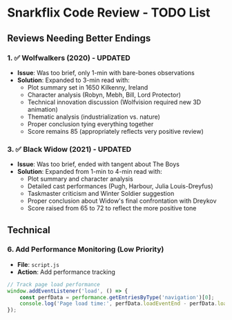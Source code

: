 # Snarkflix Code Review - TODO List

## Reviews Needing Better Endings

### 1. ✅ Wolfwalkers (2020) - UPDATED
- **Issue**: Was too brief, only 1-min with bare-bones observations
- **Solution**: Expanded to 3-min read with:
  - Plot summary set in 1650 Kilkenny, Ireland
  - Character analysis (Robyn, Mebh, Bill, Lord Protector)
  - Technical innovation discussion (Wolfvision required new 3D animation)
  - Thematic analysis (industrialization vs. nature)
  - Proper conclusion tying everything together
  - Score remains 85 (appropriately reflects very positive review)


### 3. ✅ Black Widow (2021) - UPDATED
- **Issue**: Was too brief, ended with tangent about The Boys
- **Solution**: Expanded from 1-min to 4-min read with:
  - Plot summary and character analysis
  - Detailed cast performances (Pugh, Harbour, Julia Louis-Dreyfus)
  - Taskmaster criticism and Winter Soldier suggestion
  - Proper conclusion about Widow's final confrontation with Dreykov
  - Score raised from 65 to 72 to reflect the more positive tone

## Technical



### 6. Add Performance Monitoring (Low Priority)
- **File**: `script.js`
- **Action**: Add performance tracking
```javascript
// Track page load performance
window.addEventListener('load', () => {
    const perfData = performance.getEntriesByType('navigation')[0];
    console.log('Page load time:', perfData.loadEventEnd - perfData.loadEventStart);
});
```
